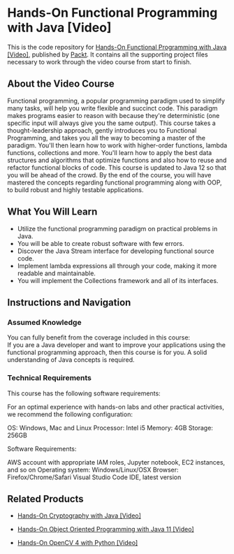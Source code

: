 # Hands-On Functional Programming with Java [Video]
This is the code repository for [Hands-On Functional Programming with Java [Video]](https://www.packtpub.com/application-development/hands-functional-programming-java-video?utm_source=github&utm_medium=repository&utm_campaign=9781789804362), published by [Packt](https://www.packtpub.com/?utm_source=github). It contains all the supporting project files necessary to work through the video course from start to finish.
## About the Video Course
Functional programming, a popular programming paradigm used to simplify many tasks, will help you write flexible and succinct code. This paradigm makes programs easier to reason with because they're deterministic (one specific input will always give you the same output).
This course takes a thought-leadership approach, gently introduces you to Functional Programming, and takes you all the way to becoming a master of the paradigm. You'll then learn how to work with higher-order functions, lambda functions, collections and more. You'll learn how to apply the best data structures and algorithms that optimize functions and also how to reuse and refactor functional blocks of code. This course is updated to Java 12 so that you will be ahead of the crowd. 
By the end of the course, you will have mastered the concepts regarding functional programming along with OOP, to build robust and highly testable applications.

<H2>What You Will Learn</H2>
<DIV class=book-info-will-learn-text>
<UL>
<LI>Utilize the functional programming paradigm on practical problems in Java. 
<LI>You will be able to create robust software with few errors. 
<LI>Discover the Java Stream interface for developing functional source code. 
<LI>Implement lambda expressions all through your code, making it more readable and maintainable. 
<LI>You will implement the Collections framework and all of its interfaces. 
</LI></UL></DIV>

## Instructions and Navigation
### Assumed Knowledge
You can fully benefit from the coverage included in this course:<br/>
If you are a Java developer and want to improve your applications using the functional programming approach, then this course is for you. A solid understanding of Java concepts is required.
### Technical Requirements
This course has the following software requirements:<br/>

For an optimal experience with hands-on labs and other practical activities, we recommend the following configuration:

OS:  Windows, Mac and Linux
Processor: Intel i5
Memory: 4GB
Storage: 256GB

Software Requirements:

AWS account with appropriate IAM roles, Jupyter notebook, EC2 instances, and so on
Operating system: Windows/Linux/OSX
Browser: Firefox/Chrome/Safari
Visual Studio Code IDE, latest version

## Related Products
* [Hands-On Cryptography with Java [Video]](https://www.packtpub.com/application-development/hands-cryptography-java-video?utm_source=github&utm_medium=repository&utm_campaign=9781838554972)

* [Hands-On Object Oriented Programming with Java 11 [Video]](https://www.packtpub.com/application-development/hands-object-oriented-programming-java-11-video?utm_source=github&utm_medium=repository&utm_campaign=9781788997393)

* [Hands-On OpenCV 4 with Python [Video]](https://www.packtpub.com/big-data-and-business-intelligence/hands-opencv-4-python-video?utm_source=github&utm_medium=repository&utm_campaign=9781789618464)

